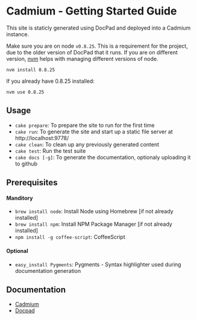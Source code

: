 Cadmium - Getting Started Guide
===========

This site is staticly generated using DocPad and deployed into a Cadmium instance.

Make sure you are on node `v0.8.25`. This is a requirement for the project, due to the older version of DocPad that it runs.
If you are on different version, [nvm](https://github.com/creationix/nvm) helps with managing different versions of node.

```
nvm install 0.8.25
```

If you already have 0.8.25 installed:

```
nvm use 0.8.25
```

## Usage

- `cake prepare`: To prepare the site to run for the first time 
- `cake run`: To generate the site and start up a static file server at http://localhost:9778/
- `cake clean`: To clean up any previously generated content
- `cake test`: Run the test suite
- `cake docs [-g]`: To generate the documentation, optionaly uploading it to github

## Prerequisites

#### Manditory

- `brew install node`: Install Node using Homebrew [if not already installed]
- `brew install npm`: Install NPM Package Manager [if not already installed]
- `npm install -g coffee-script`: CoffeeScript

#### Optional

- `easy_install Pygments`: Pygments - Syntax highlighter used during documentation generation

## Documentation

- [Cadmium](http://meltmedia.github.com/cadmium)
- [Docpad](https://github.com/bevry/docpad/wiki)
